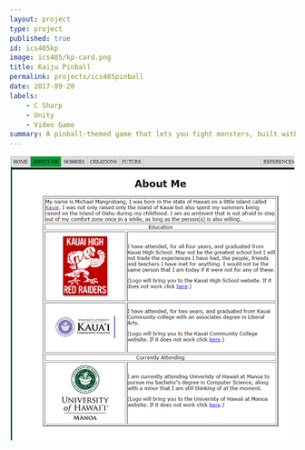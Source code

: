 ```yaml
---
layout: project
type: project
published: true
id: ics485kp
image: ics485/kp-card.png
title: Kaiju Pinball
permalink: projects/ics485pinball
date: 2017-09-20
labels:
    - C Sharp
    - Unity
    - Video Game
summary: A pinball-themed game that lets you fight monsters, built with Unity using C#.
---
```


<div align="middle">
  <img class="ui image" src="../images/projects/ics101/ics101-website-preview.png" >
</div>
